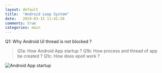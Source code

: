 ```yaml
---
layout: default
title:  "Android Loop System"
date:   2019-03-15 11:41:20
comments: true
categories: main
---
```



Q1: Why Android UI thread is not blocked ?
> Q1a: How Android App startup ?
> Q1b: How process and thread of app be created ?
> Q1c: How does epoll work ?


![Android App startup](/images/AndroidLoop.svg)
